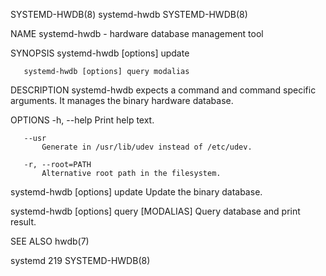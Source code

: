 SYSTEMD-HWDB(8)                                                                                  systemd-hwdb                                                                                 SYSTEMD-HWDB(8)



NAME
       systemd-hwdb - hardware database management tool

SYNOPSIS
       systemd-hwdb [options] update

       systemd-hwdb [options] query modalias

DESCRIPTION
       systemd-hwdb expects a command and command specific arguments. It manages the binary hardware database.

OPTIONS
       -h, --help
           Print help text.

       --usr
           Generate in /usr/lib/udev instead of /etc/udev.

       -r, --root=PATH
           Alternative root path in the filesystem.

   systemd-hwdb [options] update
       Update the binary database.

   systemd-hwdb [options] query [MODALIAS]
       Query database and print result.

SEE ALSO
       hwdb(7)



systemd 219                                                                                                                                                                                   SYSTEMD-HWDB(8)
